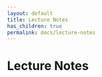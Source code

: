 ```yaml
---
layout: default
title: Lecture Notes
has_children: true
permalink: docs/lecture-notes
---
```


# Lecture Notes

